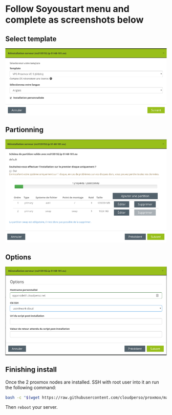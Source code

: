 # Follow Soyoustart menu and complete as screenshots below
## Select template
![base_install_nodes_001](../pics/base_install_nodes_001.png)

## Partionning
![base_install_nodes_002](../pics/base_install_nodes_002.png)

## Options
![base_install_nodes_003](../pics/base_install_nodes_003.png)

## Finishing install
Once the 2 proxmox nodes are installed. SSH with root user into it an run the following command:
```bash 
bash -c "$(wget https://raw.githubusercontent.com/cloudperso/proxmox/master/scripts/post-install-soyoustart.sh -qO -)"
```
Then `reboot` your server.
